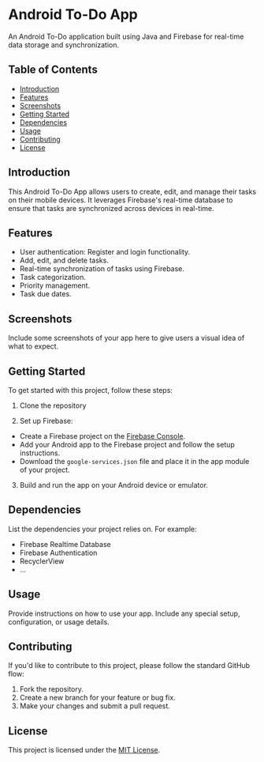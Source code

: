 # Android To-Do App

An Android To-Do application built using Java and Firebase for real-time data storage and synchronization.

## Table of Contents

- [Introduction](#introduction)
- [Features](#features)
- [Screenshots](#screenshots)
- [Getting Started](#getting-started)
- [Dependencies](#dependencies)
- [Usage](#usage)
- [Contributing](#contributing)
- [License](#license)

## Introduction

This Android To-Do App allows users to create, edit, and manage their tasks on their mobile devices. It leverages Firebase's real-time database to ensure that tasks are synchronized across devices in real-time.

## Features

- User authentication: Register and login functionality.
- Add, edit, and delete tasks.
- Real-time synchronization of tasks using Firebase.
- Task categorization.
- Priority management.
- Task due dates.

## Screenshots

Include some screenshots of your app here to give users a visual idea of what to expect.

## Getting Started

To get started with this project, follow these steps:

1. Clone the repository

2. Set up Firebase:

- Create a Firebase project on the [Firebase Console](https://console.firebase.google.com/).
- Add your Android app to the Firebase project and follow the setup instructions.
- Download the `google-services.json` file and place it in the app module of your project.

3. Build and run the app on your Android device or emulator.

## Dependencies

List the dependencies your project relies on. For example:

- Firebase Realtime Database
- Firebase Authentication
- RecyclerView
- ...

## Usage

Provide instructions on how to use your app. Include any special setup, configuration, or usage details.

## Contributing

If you'd like to contribute to this project, please follow the standard GitHub flow:

1. Fork the repository.
2. Create a new branch for your feature or bug fix.
3. Make your changes and submit a pull request.

## License

This project is licensed under the [MIT License](LICENSE).
